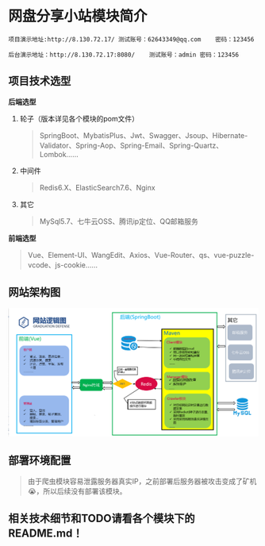 # 网盘分享小站模块简介

`项目演示地址:http://8.130.72.17/	测试账号：62643349@qq.com	密码：123456`

`后台演示地址：http://8.130.72.17:8080/	测试账号：admin 密码：123456`

## 项目技术选型

**后端选型**

1.  轮子（版本详见各个模块的pom文件）

    >   SpringBoot、MybatisPlus、Jwt、Swagger、Jsoup、Hibernate-Validator、Spring-Aop、Spring-Email、Spring-Quartz、Lombok……

2.  中间件

    >   Redis6.X、ElasticSearch7.6、Nginx

3.  其它

    >   MySql5.7、七牛云OSS、腾讯ip定位、QQ邮箱服务

**前端选型**

>   Vue、Element-UI、WangEdit、Axios、Vue-Router、qs、vue-puzzle-vcode、js-cookie……

## 网站架构图

![image-20230321111133704](./img/image-20230321111133704.png)

## 部署环境配置

>   由于爬虫模块容易泄露服务器真实IP，之前部署后服务器被攻击变成了矿机:sob:，所以后续没有部署该模块。

## 相关技术细节和TODO请看各个模块下的README.md！
